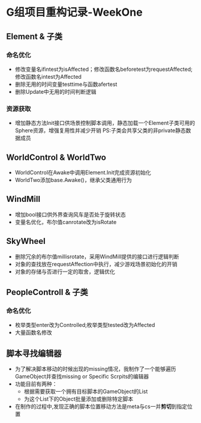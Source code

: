 # G组项目重构记录-WeekOne

## Element & 子类
### 命名优化
- 修改变量名ifintest为isAffected；修改函数名beforetest为requestAffected;<br/>修改函数名intest为Affected
- 删除无用的时间变量testtime与函数afertest
- 删除Update中无用的时间判断逻辑

### 资源获取
- 增加静态方法Init接口供场景控制脚本调用，静态加载一个Element子类可用的Sphere资源，增强复用性并减少开销
PS:子类会共享父类的非private静态数据成员

## WorldControl & WorldTwo
- WorldControl在Awake中调用Element.Init完成资源初始化
- WorldTwo添加base.Awake()，继承父类通用行为

## WindMill
- 增加bool接口供外界查询风车是否处于旋转状态
- 变量名优化，布尔值canrotate改为isRotate

## SkyWheel
- 删除冗余的布尔值millisrotate，采用WindMill提供的接口进行逻辑判断
- 对象的查找放在requestAffection中执行，减少游戏场景初始化的开销
- 对象的存储与否进行一定的取舍，逻辑优化

## PeopleControll & 子类
### 命名优化
- 枚举类型enter改为Controlled;枚举类型tested改为Affected
- 大量函数名修改

## 脚本寻找编辑器
- 为了解决脚本移动的时候出现的missing情况，我制作了一个能够遍历GameObject并查找missing or Specific Scrpits的编辑器
- 功能目前有两种：
    - 根据需要获取一个拥有目标脚本的GameObject的List
    - 为这个List下的Object批量添加或删除特定脚本
- 在制作的过程中,发现正确的脚本位置移动方法是meta与cs一并**剪切**到指定位置
